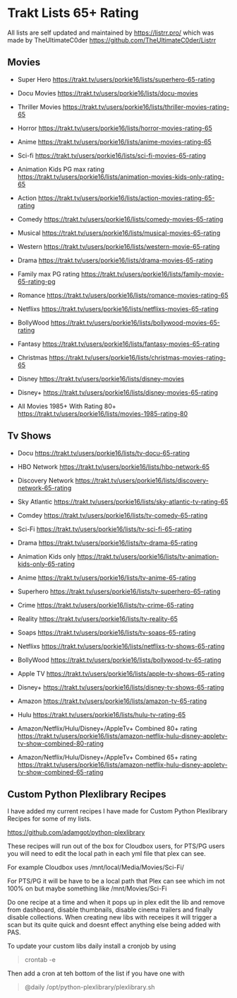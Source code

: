# Trakt Lists 65+ Rating
All lists are self updated and maintained by https://listrr.pro/ which was made by TheUltimateC0der https://github.com/TheUltimateC0der/Listrr

## Movies 

- Super Hero
https://trakt.tv/users/porkie16/lists/superhero-65-rating

- Docu Movies
https://trakt.tv/users/porkie16/lists/docu-movies

- Thriller Movies
https://trakt.tv/users/porkie16/lists/thriller-movies-rating-65

- Horror
https://trakt.tv/users/porkie16/lists/horror-movies-rating-65

- Anime 
https://trakt.tv/users/porkie16/lists/anime-movies-rating-65

- Sci-fi
https://trakt.tv/users/porkie16/lists/sci-fi-movies-65-rating

- Animation Kids PG max rating
https://trakt.tv/users/porkie16/lists/animation-movies-kids-only-rating-65

- Action 
https://trakt.tv/users/porkie16/lists/action-movies-rating-65-rating

- Comedy 
https://trakt.tv/users/porkie16/lists/comedy-movies-65-rating

- Musical
https://trakt.tv/users/porkie16/lists/musical-movies-65-rating

- Western
https://trakt.tv/users/porkie16/lists/western-movie-65-rating

- Drama
https://trakt.tv/users/porkie16/lists/drama-movies-65-rating

- Family max PG rating
https://trakt.tv/users/porkie16/lists/family-movie-65-rating-pg

- Romance
https://trakt.tv/users/porkie16/lists/romance-movies-rating-65

- Netflixs
https://trakt.tv/users/porkie16/lists/netflixs-movies-65-rating

- BollyWood
https://trakt.tv/users/porkie16/lists/bollywood-movies-65-rating

- Fantasy
https://trakt.tv/users/porkie16/lists/fantasy-movies-65-rating

- Christmas
https://trakt.tv/users/porkie16/lists/christmas-movies-rating-65

- Disney
https://trakt.tv/users/porkie16/lists/disney-movies

- Disney+
https://trakt.tv/users/porkie16/lists/disney-movies-65-rating

- All Movies 1985+ With Rating 80+
https://trakt.tv/users/porkie16/lists/movies-1985-rating-80

## Tv Shows

- Docu
https://trakt.tv/users/porkie16/lists/tv-docu-65-rating

- HBO Network
https://trakt.tv/users/porkie16/lists/hbo-network-65

- Discovery Network
https://trakt.tv/users/porkie16/lists/discovery-network-65-rating

- Sky Atlantic 
https://trakt.tv/users/porkie16/lists/sky-atlantic-tv-rating-65

- Comdey
https://trakt.tv/users/porkie16/lists/tv-comedy-65-rating

- Sci-Fi
https://trakt.tv/users/porkie16/lists/tv-sci-fi-65-rating

- Drama
https://trakt.tv/users/porkie16/lists/tv-drama-65-rating

- Animation Kids only
https://trakt.tv/users/porkie16/lists/tv-animation-kids-only-65-rating

- Anime
https://trakt.tv/users/porkie16/lists/tv-anime-65-rating

- Superhero
https://trakt.tv/users/porkie16/lists/tv-superhero-65-rating

- Crime
https://trakt.tv/users/porkie16/lists/tv-crime-65-rating

- Reality
https://trakt.tv/users/porkie16/lists/tv-reality-65

- Soaps
https://trakt.tv/users/porkie16/lists/tv-soaps-65-rating

- Netflixs
https://trakt.tv/users/porkie16/lists/netflixs-tv-shows-65-rating

- BollyWood
https://trakt.tv/users/porkie16/lists/bollywood-tv-65-rating

- Apple TV
https://trakt.tv/users/porkie16/lists/apple-tv-shows-65-rating

- Disney+
https://trakt.tv/users/porkie16/lists/disney-tv-shows-65-rating

- Amazon
https://trakt.tv/users/porkie16/lists/amazon-tv-65-rating

- Hulu
https://trakt.tv/users/porkie16/lists/hulu-tv-rating-65

- Amazon/Netflix/Hulu/Disney+/AppleTv+ Combined 80+ rating
https://trakt.tv/users/porkie16/lists/amazon-netflix-hulu-disney-appletv-tv-show-combined-80-rating

- Amazon/Netflix/Hulu/Disney+/AppleTv+ Combined 65+ rating
https://trakt.tv/users/porkie16/lists/amazon-netflix-hulu-disney-appletv-tv-show-combined-65-rating

## Custom Python Plexlibrary Recipes

I have added my current recipes I have made for Custom Python Plexlibrary Recipes for some of my lists.

https://github.com/adamgot/python-plexlibrary

These recipes will run out of the box for Cloudbox users, for PTS/PG users you will need to edit the local path in each yml file that plex can see.

For example Cloudbox uses /mnt/local/Media/Movies/Sci-Fi/

For PTS/PG it will be have to be a local path that Plex can see which im not 100% on but maybe something like /mnt/Movies/Sci-Fi

Do one recipe at a time and when it pops up in plex edit the lib and remove from dashboard, disable thumbnails, disable cinema trailers and finally disable collections. When creating new libs with receipes it will trigger a scan but its quite quick and doesnt effect anything else being added with PAS. 

To update your custom libs daily install a cronjob by using 
> crontab -e

Then add a cron at teh bottom of the list if you have one with
> @daily /opt/python-plexlibrary/plexlibrary.sh
